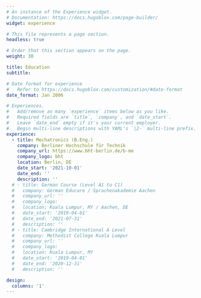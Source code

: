 ```yaml
---
# An instance of the Experience widget.
# Documentation: https://docs.hugoblox.com/page-builder/
widget: experience

# This file represents a page section.
headless: true

# Order that this section appears on the page.
weight: 30

title: Education
subtitle:

# Date format for experience
#   Refer to https://docs.hugoblox.com/customization/#date-format
date_format: Jan 2006

# Experiences.
#   Add/remove as many `experience` items below as you like.
#   Required fields are `title`, `company`, and `date_start`.
#   Leave `date_end` empty if it's your current employer.
#   Begin multi-line descriptions with YAML's `|2-` multi-line prefix.
experience:
  - title: Mechatronics (B.Eng.)
    company: Berliner Hochschule für Technik
    company_url: https://www.bht-berlin.de/b-me
    company_logo: bht
    location: Berlin, DE
    date_start: '2021-10-01'
    date_end: ''
    description: ''
  # - title: German Course (Level A1 to C1)
  #   company: German Educare / Sprachenakademie Aachen
  #   company_url: ''
  #   company_logo:
  #   location: Kuala Lumpur, MY / Aachen, DE
  #   date_start: '2019-04-01'
  #   date_end: '2021-07-31'
  #   description: ''
  # - title: Cambridge International A Level
  #   company: Methodist College Kuala Lumpur
  #   company_url: ''
  #   company_logo:
  #   location: Kuala Lumpur, MY
  #   date_start: '2019-04-01'
  #   date_end: '2020-12-31'
  #   description: ''

design:
  columns: '1'
---
```

